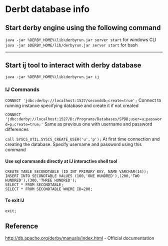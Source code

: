 # Derbt database info

## Start derby engine using the following command

`java -jar %DERBY_HOME%\lib\derbyrun.jar server start` for windows CLI  
`java -jar $DERBY_HOME/lib/derbyrun.jar server start` for bash

---

## Start ij tool to interact with derby database

`java -jar %DERBY_HOME%\lib\derbyrun.jar ij`

### IJ Commands

`CONNECT 'jdbc:derby://localhost:1527/seconddb;create=true';` Connect to running instance specifying database and create it if not created

`CONNECT 'jdbc:derby://localhost:1527/D:/Programs/Databases/SPDB;user=u;password=p;create=true;'` Same as previous one with username and password differences

`call SYSCS_UTIL.SYSCS_CREATE_USER('u','p');` At first time connection and creating the database. Specify username and password using this command

#### Use sql commands directly at IJ interactive shell tool

`CREATE TABLE SECONDTABLE (ID INT PRIMARY KEY, NAME VARCHAR(14));`  
`INSERT INTO SECONDTABLE VALUES (100,'ONE HUNDRED'),(200,'TWO HUNDRED'),(300,'THREE HUNDRED');`  
`SELECT * FROM SECONDTABLE;`  
`SELECT * FROM SECONDTABLE WHERE ID=200;`

#### To exit IJ

`exit;`

## Reference

<http://db.apache.org/derby/manuals/index.html> - Official documentation
